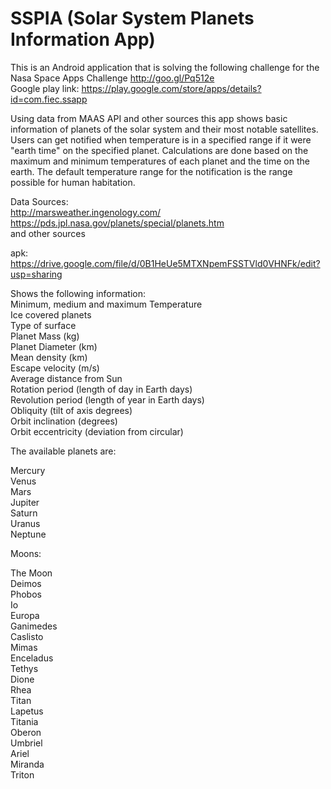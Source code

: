 SSPIA (Solar System Planets Information App)
=====
This is an Android application that is solving the following challenge for the Nasa Space Apps Challenge http://goo.gl/Pq512e    
Google play link: https://play.google.com/store/apps/details?id=com.fiec.ssapp

Using data from MAAS API and other sources this app shows basic information of planets of the solar system and their most notable satellites. Users can get notified when temperature is in a specified range if it were "earth time" on the specified planet. Calculations are done based on the maximum and minimum temperatures of each planet and the time on the earth. The default temperature range for the notification is the range possible for human habitation.

Data Sources:       
http://marsweather.ingenology.com/      
https://pds.jpl.nasa.gov/planets/special/planets.htm        
and other sources

apk: 
https://drive.google.com/file/d/0B1HeUe5MTXNpemFSSTVld0VHNFk/edit?usp=sharing

Shows the following information:        
Minimum, medium and maximum Temperature         
Ice covered planets         
Type of surface     
Planet Mass (kg)        
Planet Diameter (km)        
Mean density (km)       
Escape velocity (m/s)       
Average distance from Sun       
Rotation period (length of day in Earth days)       
Revolution period (length of year in Earth days)        
Obliquity (tilt of axis degrees)        
Orbit inclination (degrees)     
Orbit eccentricity (deviation from circular)        


The available planets are:

Mercury     
Venus       
Mars        
Jupiter     
Saturn      
Uranus        
Neptune      


Moons:

The Moon        
Deimos      
Phobos      
Io      
Europa      
Ganimedes       
Caslisto        
Mimas       
Enceladus       
Tethys      
Dione       
Rhea        
Titan       
Lapetus     
Titania     
Oberon      
Umbriel     
Ariel       
Miranda     
Triton      
